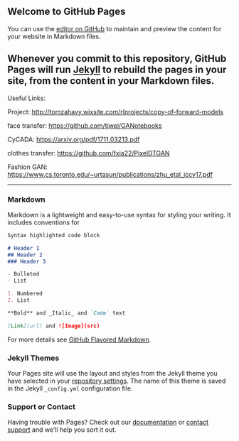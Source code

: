 ## Welcome to GitHub Pages

You can use the [editor on GitHub](https://github.com/tsalex1992/Unsupervised-domain-adaptation-for-human-movement/edit/master/README.md) to maintain and preview the content for your website in Markdown files.

Whenever you commit to this repository, GitHub Pages will run [Jekyll](https://jekyllrb.com/) to rebuild the pages in your site, from the content in your Markdown files.
-------------------------------------------------------------------------------
Useful Links:

Project: http://tomzahavy.wixsite.com/rlprojects/copy-of-forward-models

face transfer: https://github.com/tjwei/GANotebooks

CyCADA: https://arxiv.org/pdf/1711.03213.pdf

clothes transfer: https://github.com/fxia22/PixelDTGAN

Fashion GAN: https://www.cs.toronto.edu/~urtasun/publications/zhu_etal_iccv17.pdf


-------------------------------------------------------------------------------
### Markdown

Markdown is a lightweight and easy-to-use syntax for styling your writing. It includes conventions for

```markdown
Syntax highlighted code block

# Header 1
## Header 2
### Header 3

- Bulleted
- List

1. Numbered
2. List

**Bold** and _Italic_ and `Code` text

[Link](url) and ![Image](src)
```

For more details see [GitHub Flavored Markdown](https://guides.github.com/features/mastering-markdown/).

### Jekyll Themes

Your Pages site will use the layout and styles from the Jekyll theme you have selected in your [repository settings](https://github.com/tsalex1992/Unsupervised-domain-adaptation-for-human-movement/settings). The name of this theme is saved in the Jekyll `_config.yml` configuration file.

### Support or Contact

Having trouble with Pages? Check out our [documentation](https://help.github.com/categories/github-pages-basics/) or [contact support](https://github.com/contact) and we’ll help you sort it out.
